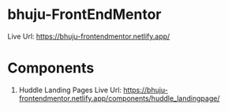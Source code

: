 # bhuju-FrontEndMentor

Live Url: https://bhuju-frontendmentor.netlify.app/

# Components

1. Huddle Landing Pages
Live Url: https://bhuju-frontendmentor.netlify.app/components/huddle_landingpage/